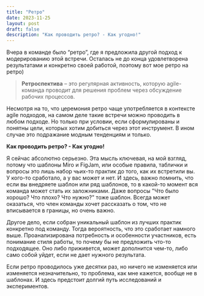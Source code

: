 ```yaml
---
title: "Ретро"
date: 2023-11-25
layout: post
draft: false
description: "Как проводить ретро? - Как угодно!"
---
```


Вчера в команде было “ретро”, где я предложила другой подход к модерированию этой встречи. Осталась не до конца удовлетворена результатами и конкретно своей работой, поэтому вот мое ретро на ретро)

> **Ретроспектива** – это регулярная активность, которую agile-команда проводит для решения проблем через обсуждение рабочих процессов.

Несмотря на то, что церемония ретро чаще употребляется в контексте agile подходов, на самом деле такие встречи можно проводить в любом подходе. Но только при условии, если сформулированы и понятны цели, которых хотим добиться через этот инструмент. В ином случае это подражание модным тенденциям и только.

**Как проводить ретро? - Как угодно!**

Я сейчас абсолютно серьезно. Эта мысль ключевая, на мой взгляд, потому что шаблоны Miro и FigJam, или особые правила, таблички и вопросы это лишь набор чьих-то практик до того, как их встретили вы. У кого-то сработало, а у вас может и нет. И здесь, важно помнить, что если вы внедряете шаблон или ряд шаблонов, то в какой-то момент вся команда может стать их заложниками. Даже вопросы "Что было хорошо? Что плохо? Что нужно?" тоже шаблон. Всегда может оказаться, что член команды хочет рассказать о том, что не вписывается в границы, но очень важно.

Другое дело, если собран уникальный шаблон из лучших практик конкретно под  команду. Тогда вероятность, что это сработает намного выше. Проанализирована потребность и особенности участников, есть понимание стиля работы, то почему бы не предложить что-то подходящее. Оно либо приживется, может дополнится чем-то, либо само собой уйдет, если не дает нужного результата.

Если ретро проводилось уже десятки раз, но ничего не изменяется или изменяется незначительно, то проблема, как мне кажется, вообще не в шаблонах. И здесь предстоит долгий путь исследований и экспериментов.
